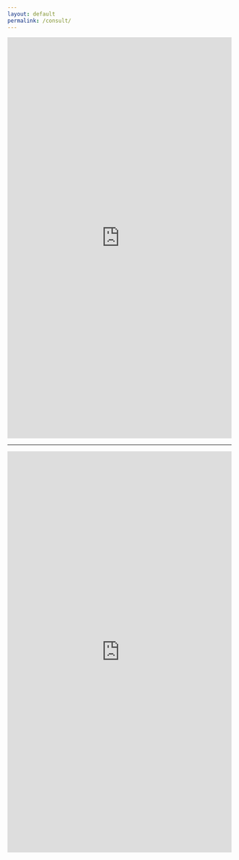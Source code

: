 ```yaml
---
layout: default
permalink: /consult/
---
```


<iframe src="https://topmate.io/rishabhmisra" width="100%" height="900px" style="border:none;"></iframe>

<hr width="100%" color="#FF8A33" size="5">

<iframe src="https://www.meetapro.com/listing/ml-interviews-l4-l7-with-ml-tech-lead-prev-twitter-amazon-467969" width="100%" height="900px" style="border:none;"></iframe>
